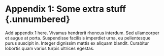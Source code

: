 # Appendix 1: Some extra stuff {.unnumbered}

Add appendix 1 here. Vivamus hendrerit rhoncus interdum. Sed ullamcorper et augue at porta. Suspendisse facilisis imperdiet urna, eu pellentesque purus suscipit in. Integer dignissim mattis ex aliquam blandit. Curabitur lobortis quam varius turpis ultrices egestas.
